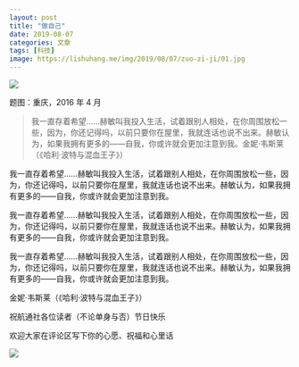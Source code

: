 ```yaml
---
layout: post
title: "做自己"
date: 2019-08-07
categories: 文章
tags: [科技]
image: https://lishuhang.me/img/2019/08/07/zuo-zi-ji/01.jpg
---
```


![](https://lishuhang.me/img/2019/08/07/zuo-zi-ji/01.jpg)

题图：重庆，2016 年 4 月

> 我一直存着希望……赫敏叫我投入生活，试着跟别人相处，在你周围放松一些，因为，你还记得吗，以前只要你在屋里，我就连话也说不出来。赫敏认为，如果我拥有更多的——自我，你或许就会更加注意到我。金妮·韦斯莱（《哈利·波特与混血王子》）

我一直存着希望……赫敏叫我投入生活，试着跟别人相处，在你周围放松一些，因为，你还记得吗，以前只要你在屋里，我就连话也说不出来。赫敏认为，如果我拥有更多的——自我，你或许就会更加注意到我。

我一直存着希望……赫敏叫我投入生活，试着跟别人相处，在你周围放松一些，因为，你还记得吗，以前只要你在屋里，我就连话也说不出来。赫敏认为，如果我拥有更多的——自我，你或许就会更加注意到我。

我一直存着希望……赫敏叫我投入生活，试着跟别人相处，在你周围放松一些，因为，你还记得吗，以前只要你在屋里，我就连话也说不出来。赫敏认为，如果我拥有更多的——自我，你或许就会更加注意到我。

金妮·韦斯莱（《哈利·波特与混血王子》）

祝航通社各位读者（不论单身与否）节日快乐

欢迎大家在评论区写下你的心愿、祝福和心里话

![](https://lishuhang.me/img/2019/08/07/zuo-zi-ji/02.png)
